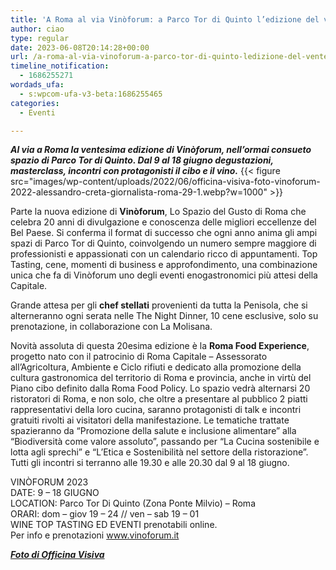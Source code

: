 ```yaml
---
title: 'A Roma al via Vinòforum: a Parco Tor di Quinto l’edizione del ventennale'
author: ciao
type: regular
date: 2023-06-08T20:14:28+00:00
url: /a-roma-al-via-vinoforum-a-parco-tor-di-quinto-ledizione-del-ventennale/
timeline_notification:
  - 1686255271
wordads_ufa:
  - s:wpcom-ufa-v3-beta:1686255465
categories:
  - Eventi

---
```

_**Al via a Roma la ventesima edizione di Vinòforum, nell&#8217;ormai consueto spazio di Parco Tor di Quinto. Dal 9 al 18 giugno degustazioni, masterclass, incontri con protagonisti il cibo e il vino.**_ 
{{< figure src="images/wp-content/uploads/2022/06/officina-visiva-foto-vinoforum-2022-alessandro-creta-giornalista-roma-29-1.webp?w=1000" >}}
 

Parte la nuova edizione di **Vinòforum**, Lo Spazio del Gusto di Roma che celebra 20 anni di divulgazione e conoscenza delle migliori eccellenze del Bel Paese. Si conferma il format di successo che ogni anno anima gli ampi spazi di Parco Tor di Quinto, coinvolgendo un numero sempre maggiore di professionisti e appassionati con un calendario ricco di appuntamenti. Top Tasting, cene, momenti di business e approfondimento, una combinazione unica che fa di Vinòforum uno degli eventi enogastronomici più attesi della Capitale. 

Grande attesa per gli **chef stellati** provenienti da tutta la Penisola, che si alterneranno ogni serata nelle The Night Dinner, 10 cene esclusive, solo su prenotazione, in collaborazione con La Molisana. 

Novità assoluta di questa 20esima edizione è la **Roma Food Experience**, progetto nato con il patrocinio di Roma Capitale – Assessorato all’Agricoltura, Ambiente e Ciclo rifiuti e dedicato alla promozione della cultura gastronomica del territorio di Roma e provincia, anche in virtù del Piano cibo definito dalla Roma Food Policy. Lo spazio vedrà alternarsi 20 ristoratori di Roma, e non solo, che oltre a presentare al pubblico 2 piatti rappresentativi della loro cucina, saranno protagonisti di talk e incontri gratuiti rivolti ai visitatori della manifestazione. Le tematiche trattate spazieranno da “Promozione della salute e inclusione alimentare” alla “Biodiversità come valore assoluto”, passando per “La Cucina sostenibile e lotta agli sprechi” e “L’Etica e Sostenibilità nel settore della ristorazione”. Tutti gli incontri si terranno alle 19.30 e alle 20.30 dal 9 al 18 giugno.

VINÒFORUM 2023  
DATE: 9 – 18 GIUGNO  
LOCATION: Parco Tor Di Quinto (Zona Ponte Milvio) – Roma  
ORARI: dom – giov 19 – 24 // ven – sab 19 – 01  
WINE TOP TASTING ED EVENTI prenotabili online.  
Per info e prenotazioni <a href="http://www.vinoforum.it" target="_blank" rel="noreferrer noopener">www.vinoforum.it</a>

**_<a href="https://www.officinavisiva.it/" target="_blank" rel="noreferrer noopener">Foto di Officina Visiva</a>_**